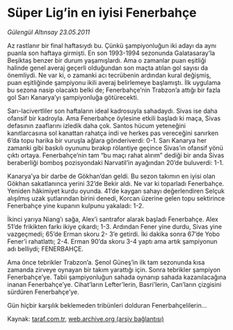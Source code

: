 # Süper Lig’in en iyisi Fenerbahçe

*Gülengül Altınsay 23.05.2011*

<div class="yazi"><p>Az rastlanır bir final haftasıydı bu. Çünkü şampiyonluğun iki adayı da aynı puanla son haftaya girmişti. En son 1993-1994 sezonunda Galatasaray’la Beşiktaş benzer bir durum yaşamışlardı. Ama o zamanlar puan eşitliği halinde genel averaj geçerli olduğundan son maçta atılan gol sayısı da önemliydi. Ne var ki, o zamanki acı tecrübenin ardından kural değişmiş, puan eşitliğinde şampiyonu ikili averaj belirlemeye başlamıştı. İlk uygulama bu sezona nasip olacaktı belki de; Fenerbahçe’nin Trabzon’a attığı bir fazla gol Sarı Kanarya’yı şampiyonluğa götürecekti.</p>
<p>Sarı-lacivertliler son haftaların ideal kadrosuyla sahadaydı. Sivas ise daha ofansif bir kadroyla. Ama Fenerbahçe öylesine etkili başladı ki maça, Sivas defasının zaaflarını izledik daha çok. Santos hücum yeteneğini kanıtlarcasına sol kanattan rahatça indi ve herkes pas vereceğini sanırken 6’da topu harika bir vuruşla ağlara gönderiverdi: 0-1. Sarı Kanarya her zamanki gibi baskılı oyununu bırakıp rölantiye geçince Sivas’ın ofansif yönü çıktı ortaya. Fenerbahçe’nin tam “bu maçı rahat alırım” dediği bir anda Sivas beraberliği bomboş pozisyondaki Narvatil’in ayağından 20’de buluverdi: 1-1.</p>
<p>Kanarya’ya bir darbe de Gökhan’dan geldi. Bu sezon takımın en iyisi olan Gökhan sakatlanınca yerini 32’de Bekir aldı. Ne var ki toparladı Fenerbahçe. Yeniden hâkimiyet kurdu oyunda. 41’de kaygan sahayı değerlendiren Selçuk alışılmış uzak şutlarından birini denedi, Korcan üzerine gelen topu sektirince Fenerbahçe yine kupanın kulpunu yakaladı: 1-2.</p>
<p>İkinci yarıya Niang’ı sağa, Alex’i santrafor alarak başladı Fenerbahçe. Alex 51’de frikikten farkı ikiye çıkardı; 1-3. Ardından Fener yine durdu, Sivas yine vazgeçmedi; 65’de Erman skoru 2- 3’e getirdi. İki dakika sonra 67’de Yobo Fener’i rahatlattı; 2-4. Erman 90’da skoru 3-4 yaptı ama artık şampiyonun adı belliydi; FENERBAHÇE.</p>
<p>Ama önce tebrikler Trabzon’a. Şenol Güneş’in ilk tam sezonunda kısa zamanda zirveye oynayan bir takım yarattığı için. Sonra tebrikler şampiyon Fenerbahçe’ye. Tabii şampiyonluğun sahada oynanıp sahada kazanılacağına inanan Fenerbahçe’ye. Cihat’ların Lefter’lerin, Basri’lerin, Can’ların çizgisini sürdüren Fenerbahçe’ye.</p>
<p>Gün hiçbir karşılık beklemeden tribünleri dolduran Fenerbahçelilerin...</p>
</div>

Kaynak: [taraf.com.tr](http://www.taraf.com.tr/gulengul-altinsay/makale-super-lig-in-en-iyisi-fenerbahce.htm), [web.archive.org (arşiv bağlantısı)](http://web.archive.org/web/20130624045616/http://www.taraf.com.tr/gulengul-altinsay/makale-super-lig-in-en-iyisi-fenerbahce.htm)
